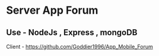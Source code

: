 # Server App Forum

## Use - NodeJs , Express , mongoDB

Client - https://github.com/Goddier1996/App_Mobile_Forum 
 
 
 
  
   
